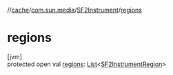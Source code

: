 //[cache](../../../index.md)/[com.sun.media](../index.md)/[SF2Instrument](index.md)/[regions](regions.md)

# regions

[jvm]\
protected open val [regions](regions.md): [List](https://docs.oracle.com/javase/8/docs/api/java/util/List.html)&lt;[SF2InstrumentRegion](../-s-f2-instrument-region/index.md)&gt;
